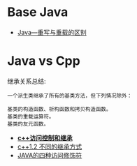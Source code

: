 # Base Java
- [Java—重写与重载的区别](https://blog.csdn.net/wintershii/article/details/80558739)


# Java vs Cpp
继承关系总结:     
```shell
一个派生类继承了所有的基类方法，但下列情况除外：

基类的构造函数、析构函数和拷贝构造函数。
基类的重载运算符。
基类的友元函数。
```
- [**c++访问控制和继承**](https://www.runoob.com/cplusplus/cpp-inheritance.html)      
- [c++1.2 不同的继承方式](https://blog.csdn.net/SlowIsFastLemon/article/details/104254917)       
- [JAVA的四种访问修饰符](https://how2j.cn/k/class-object/class-object-modifier/295.html#nowhere)
